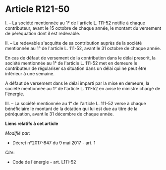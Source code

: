 # Article R121-50

I. – La société mentionnée au 1° de l'article L. 111-52 notifie à chaque contributeur, avant le 15 octobre de chaque année,
le montant du versement de péréquation dont il est redevable. 

II. – Le redevable s'acquitte de sa contribution auprès de la société mentionnée au 1° de l'article L. 111-52, avant le 31
octobre de chaque année. 

En cas de défaut de versement de la contribution dans le délai prescrit, la société mentionnée au 1° de l'article L. 111-52
met en demeure le contributeur de régulariser sa situation dans un délai qui ne peut être inférieur à une semaine. 

A défaut de versement dans le délai imparti par la mise en demeure, la société mentionnée au 1° de l'article L. 111-52 en
avise le ministre chargé de l'énergie. 

III. – La société mentionnée au 1° de l'article L. 111-52 verse à chaque bénéficiaire le montant de la dotation qui lui est
due au titre de la péréquation, avant le 31 décembre de chaque année.

**Liens relatifs à cet article**

_Modifié par_:

  - Décret n°2017-847 du 9 mai 2017 - art. 1

_Cite_:

  - Code de l'énergie - art. L111-52
